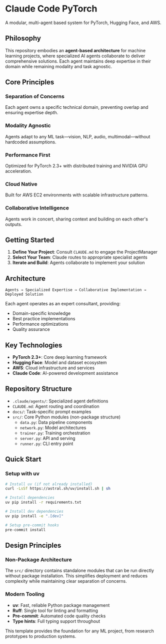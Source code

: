 # Claude Code PyTorch

A modular, multi-agent based system for PyTorch, Hugging Face, and AWS.

## Philosophy

This repository embodies an **agent-based architecture** for machine learning projects, where specialized AI agents collaborate to deliver comprehensive solutions. Each agent maintains deep expertise in their domain while remaining modality and task agnostic.

## Core Principles

### Separation of Concerns
Each agent owns a specific technical domain, preventing overlap and ensuring expertise depth.

### Modality Agnostic
Agents adapt to any ML task—vision, NLP, audio, multimodal—without hardcoded assumptions.

### Performance First
Optimized for PyTorch 2.3+ with distributed training and NVIDIA GPU acceleration.

### Cloud Native
Built for AWS EC2 environments with scalable infrastructure patterns.

### Collaborative Intelligence
Agents work in concert, sharing context and building on each other's outputs.

## Getting Started

1. **Define Your Project**: Consult `CLAUDE.md` to engage the ProjectManager
2. **Select Your Team**: Claude routes to appropriate specialist agents
3. **Iterate and Build**: Agents collaborate to implement your solution

## Architecture

```
Agents → Specialized Expertise → Collaborative Implementation → Deployed Solution
```

Each agent operates as an expert consultant, providing:
- Domain-specific knowledge
- Best practice implementations
- Performance optimizations
- Quality assurance

## Key Technologies

- **PyTorch 2.3+**: Core deep learning framework
- **Hugging Face**: Model and dataset ecosystem
- **AWS**: Cloud infrastructure and services
- **Claude Code**: AI-powered development assistance

## Repository Structure

- `.claude/agents/`: Specialized agent definitions
- `CLAUDE.md`: Agent routing and coordination
- `docs/`: Task-specific prompt examples
- `src/`: Core Python modules (non-package structure)
  - `data.py`: Data pipeline components
  - `network.py`: Model architectures
  - `trainer.py`: Training orchestration
  - `server.py`: API and serving
  - `runner.py`: CLI entry point

## Quick Start

### Setup with uv

```bash
# Install uv (if not already installed)
curl -LsSf https://astral.sh/uv/install.sh | sh

# Install dependencies
uv pip install -r requirements.txt

# Install dev dependencies
uv pip install -e ".[dev]"

# Setup pre-commit hooks
pre-commit install
```

## Design Principles

### Non-Package Architecture
The `src/` directory contains standalone modules that can be run directly without package installation. This simplifies deployment and reduces complexity while maintaining clear separation of concerns.

### Modern Tooling
- **uv**: Fast, reliable Python package management
- **Ruff**: Single tool for linting and formatting
- **Pre-commit**: Automated code quality checks
- **Type hints**: Full typing support throughout

This template provides the foundation for any ML project, from research prototypes to production systems.
